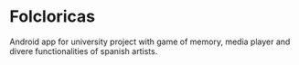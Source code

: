 # Folcloricas
Android app for university project with game of memory, media player and divere functionalities of spanish artists. 
